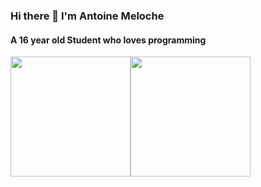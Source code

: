 ### Hi there 👋 I'm Antoine Meloche
#### A 16 year old Student who loves programming

<div style="display:flex;flex-direction:row;" align="center">
<img style="height:12rem;user-select:none" src="https://github-readme-stats.vercel.app/api?username=Antoine-Meloche&count_private=true&show_icons=true&theme=dracula" />
<img style="height:12rem;user-select:none" src="https://github-readme-stats.vercel.app/api/top-langs/?username=Antoine-Meloche&layout=compact&theme=dracula" />
</div>
